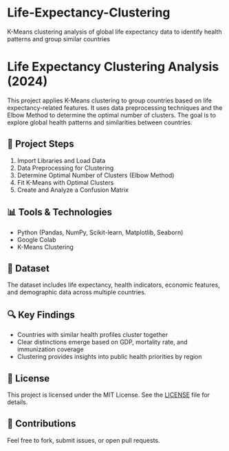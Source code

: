 # Life-Expectancy-Clustering
K-Means clustering analysis of global life expectancy data to identify health patterns and group similar countries

# Life Expectancy Clustering Analysis (2024)

This project applies K-Means clustering to group countries based on life expectancy-related features. It uses data preprocessing techniques and the Elbow Method to determine the optimal number of clusters. The goal is to explore global health patterns and similarities between countries.

## 🧪 Project Steps
1. Import Libraries and Load Data
2. Data Preprocessing for Clustering
3. Determine Optimal Number of Clusters (Elbow Method)
4. Fit K-Means with Optimal Clusters
5. Create and Analyze a Confusion Matrix

## 📊 Tools & Technologies
- Python (Pandas, NumPy, Scikit-learn, Matplotlib, Seaborn)
- Google Colab
- K-Means Clustering

## 📁 Dataset
The dataset includes life expectancy, health indicators, economic features, and demographic data across multiple countries.

## 🔍 Key Findings
- Countries with similar health profiles cluster together
- Clear distinctions emerge based on GDP, mortality rate, and immunization coverage
- Clustering provides insights into public health priorities by region

## 📎 License
This project is licensed under the MIT License. See the [LICENSE](LICENSE) file for details.

## 🤝 Contributions
Feel free to fork, submit issues, or open pull requests.
